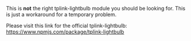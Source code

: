 This is **not** the right tplink-lightbulb module you should be looking for. This is just a workaround for a temporary problem.

Please visit this link for the official tplink-lightbulb: https://www.npmjs.com/package/tplink-lightbulb